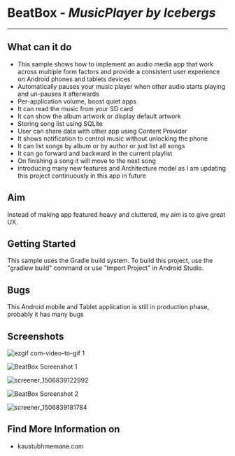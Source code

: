 # BeatBox - *MusicPlayer by Icebergs*
-----------------------

**What can it do**
--------------
 - This sample shows how to implement an audio media app that work across multiple form factors and provide a consistent user experience on Android phones and tablets devices
 - Automatically pauses your music player when other audio starts playing and un-pauses it afterwards
 - Per-application volume, boost quiet apps
 - It can read the music from your SD card
 - It can show the album artwork or display default artwork
 - Storing song list using SQLite
 - User can share data with other app using Content Provider
 - It shows notification to control music without unlocking the phone
 - It can list songs by album or by author or just list all songs
 - It can go forward and backward in the current playlist
 - On finishing a song it will move to the next song
 - introducing many new features and Architecture model as I am updating this project continuously in this app in future

**Aim**
---
Instead of making app featured heavy and cluttered, my aim is to give great UX.


**Getting Started**
-------------------
This sample uses the Gradle build system. To build this project, use the "gradlew build" command or use "Import Project" in Android Studio.

**Bugs**
----
This Android mobile and Tablet application is still in production    phase, probably it has many bugs

**Screenshots**
---------------


![ezgif com-video-to-gif 1](https://user-images.githubusercontent.com/25395705/31052281-5d992eac-a64e-11e7-91dd-60075054c4d5.gif)

![BeatBox Screenshot 1](https://user-images.githubusercontent.com/25395705/30889889-6e015440-a2f7-11e7-80b3-6bab4ac46283.jpg)

![screener_1506839122992](https://user-images.githubusercontent.com/25395705/31052414-fea011d2-a651-11e7-8022-ea39a5393e02.png)

![BeatBox Screenshot 2](https://user-images.githubusercontent.com/25395705/30889860-2d7fa37c-a2f7-11e7-8046-d1f6014163ca.jpg)

![screener_1506839181784](https://user-images.githubusercontent.com/25395705/31052413-fe9b023c-a651-11e7-8741-819903210ed1.png)


**Find More Information on**
------------------------

 - kaustubhmemane.com

